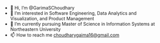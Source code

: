 - 👋 Hi, I’m @GarimaSChoudhary
- 👀 I’m interested in Software Engineering, Data Analytics and Visualization, and Product Management 
- 🌱 I’m currently pursuing Master of Science in Information Systems at Northeastern University
- 📫 How to reach me choudharygaima16@gmail.com

<!---
GarimaSChoudhary/GarimaSChoudhary is a ✨ special ✨ repository because its `README.md` (this file) appears on your GitHub profile.
You can click the Preview link to take a look at your changes.
--->
